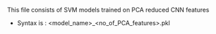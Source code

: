 This file consists of SVM models trained on PCA reduced CNN features
- Syntax is : <model_name>_<no_of_PCA_features>.pkl


